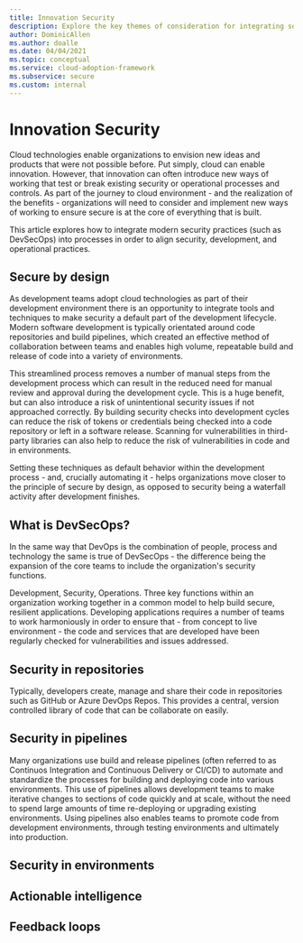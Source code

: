 ```yaml
---
title: Innovation Security
description: Explore the key themes of consideration for integrating security best practices into innovation areas
author: DominicAllen
ms.author: doalle
ms.date: 04/04/2021
ms.topic: conceptual
ms.service: cloud-adoption-framework
ms.subservice: secure
ms.custom: internal
---
```


# Innovation Security

Cloud technologies enable organizations to envision new ideas and products that were not possible before. Put simply, cloud can enable innovation.
However, that innovation can often introduce new ways of working that test or break existing security or operational processes and controls.
As part of the journey to cloud environment - and the realization of the benefits - organizations will need to consider and implement new ways of working to ensure secure is at the core of everything that is built.

This article explores how to integrate modern security practices (such as DevSecOps) into processes in order to align security, development, and operational practices.

## Secure by design

As development teams adopt cloud technologies as part of their development environment there is an opportunity to integrate tools and techniques to make security a default part of the development lifecycle.
Modern software development is typically orientated around code repositories and build pipelines, which created an effective method of collaboration between teams and enables high volume, repeatable build and release of code into a variety of environments.

This streamlined process removes a number of manual steps from the development process which can result in the reduced need for manual review and approval during the development cycle. This is a huge benefit, but can also introduce a risk of unintentional security issues if not approached correctly.
By building security checks into development cycles can reduce the risk of tokens or credentials being checked into a code repository or left in a software release. Scanning for vulnerabilities in third-party libraries can also help to reduce the risk of vulnerabilities in code and in environments.

Setting these techniques as default behavior within the development process - and, crucially automating it - helps organizations move closer to the principle of secure by design, as opposed to security being a waterfall activity after development finishes.

## What is DevSecOps?

In the same way that DevOps is the combination of people, process and technology the same is true of DevSecOps - the difference being the expansion of the core teams to include the organization's security functions.

Development, Security, Operations. Three key functions within an organization working together in a common model to help build secure, resilient applications.
Developing applications requires a number of teams to work harmoniously in order to ensure that - from concept to live environment - the code and services that are developed have been regularly checked for vulnerabilities and issues addressed.

## Security in repositories

Typically, developers create, manage and share their code in repositories such as GitHub or Azure DevOps Repos. This provides a central, version controlled library of code that can be collaborate on easily.


## Security in pipelines

Many organizations use build and release pipelines (often referred to as Continuos Integration and Continuous Delivery or CI/CD) to automate and standardize the processes for building and deploying code into various environments.
This use of pipelines allows development teams to make iterative changes to sections of code quickly and at scale, without the need to spend large amounts of time re-deploying or upgrading existing environments.
Using pipelines also enables teams to promote code from development environments, through testing environments and ultimately into production.

## Security in environments

## Actionable intelligence

## Feedback loops